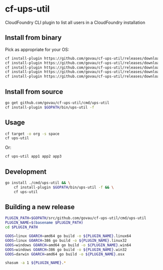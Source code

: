 # cf-ups-util

CloudFoundry CLI plugin to list all users in a CloudFoundry installation

## Install from binary

Pick as appropriate for your OS:

```bash
cf install-plugin https://github.com/govau/cf-ups-util/releases/download/v0.2.0/ups-util.linux32
cf install-plugin https://github.com/govau/cf-ups-util/releases/download/v0.2.0/ups-util.linux64
cf install-plugin https://github.com/govau/cf-ups-util/releases/download/v0.2.0/ups-util.osx
cf install-plugin https://github.com/govau/cf-ups-util/releases/download/v0.2.0/ups-util.win32
cf install-plugin https://github.com/govau/cf-ups-util/releases/download/v0.2.0/ups-util.win64
```

## Install from source

```bash
go get github.com/govau/cf-ups-util/cmd/ups-util
cf install-plugin $GOPATH/bin/ups-util -f
```

## Usage

```bash
cf target -o org -s space
cf ups-util
```

Or:

```bash
cf ups-util app1 app2 app3
```

## Development

```bash
go install ./cmd/ups-util && \
    cf install-plugin $GOPATH/bin/ups-util -f && \
    cf ups-util
```

## Building a new release

```bash
PLUGIN_PATH=$GOPATH/src/github.com/govau/cf-ups-util/cmd/ups-util
PLUGIN_NAME=$(basename $PLUGIN_PATH)
cd $PLUGIN_PATH

GOOS=linux GOARCH=amd64 go build -o ${PLUGIN_NAME}.linux64
GOOS=linux GOARCH=386 go build -o ${PLUGIN_NAME}.linux32
GOOS=windows GOARCH=amd64 go build -o ${PLUGIN_NAME}.win64
GOOS=windows GOARCH=386 go build -o ${PLUGIN_NAME}.win32
GOOS=darwin GOARCH=amd64 go build -o ${PLUGIN_NAME}.osx

shasum -a 1 ${PLUGIN_NAME}.*
```
